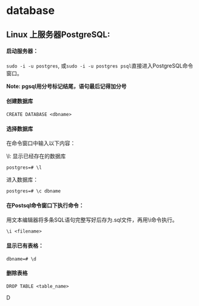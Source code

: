 # database

## Linux 上服务器PostgreSQL:

#### 启动服务器：

`sudo -i -u postgres`, 或`sudo -i -u postgres psql`直接进入PostgreSQL命令窗口。

**Note: pgsql用分号标记结尾，语句最后记得加分号**

#### 创建数据库

`CREATE DATABASE <dbname>`

#### 选择数据库

在命令窗口中输入以下内容：

\l: 显示已经存在的数据库

`postgres=# \l`

进入数据库：

`postgres=# \c dbname`

#### 在Postsql命令窗口下执行命令：

用文本编辑器将多条SQL语句完整写好后存为.sql文件，再用\i命令执行。

`\i <filename>`

#### 显示已有表格：

`dbname=# \d`

#### 删除表格

`DROP TABLE <table_name>`

D



